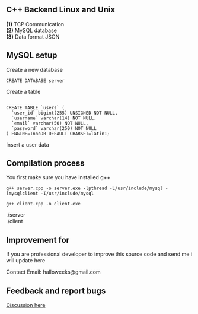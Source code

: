 <h2> C++ Backend Linux and Unix</h2>

<b>(1)</b> TCP Communication</br>
<b>(2)</b> MySQL database</br>
<b>(3)</b> Data format JSON</br>

<h2>MySQL setup</h2>
<p>Create a new database</p>

```CREATE DATABASE server ```

<p>Create a table<p>
  
``` 

CREATE TABLE `users` (
  `user_id` bigint(255) UNSIGNED NOT NULL,
  `username` varchar(14) NOT NULL,
  `email` varchar(50) NOT NULL,
  `password` varchar(250) NOT NULL
) ENGINE=InnoDB DEFAULT CHARSET=latin1;
```
<p>Insert a user data</p>




<h2> Compilation process </h2>
<p>You first make sure you have installed g++</p>

```g++ server.cpp -o server.exe -lpthread -L/usr/include/mysql -lmysqlclient -I/usr/include/mysql```

```g++ client.cpp -o client.exe```

./server<br>
./client<br>
<h2> Improvement for</h2>
<p>If you are professional developer to improve this source code and send me i will update here</p>
<p>Contact Email: halloweeks@gmail.com</p>

<h2>Feedback and report bugs</h2>
<a href="https://github.com/halloweeks/cpp-backend/discussions/">Discussion here</a>
